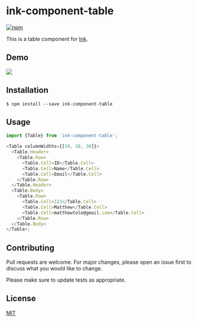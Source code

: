 # ink-component-table

[![npm](https://img.shields.io/npm/v/ink-compknent-table?style=for-the-badge)](https://www.npmjs.com/package/ink-component-table)

This is a table component for [Ink](https://github.com/vadimdemedes/ink).

## Demo

![](https://i.imgur.com/MUv6kru.gif)

## Installation

```
$ npm install --save ink-component-table
```

## Usage

```js
import {Table} from 'ink-component-table';

<Table columnWidths={[10, 20, 30]}>
  <Table.Header>
    <Table.Row>
      <Table.Cell>ID</Table.Cell>
      <Table.Cell>Name</Table.Cell>
      <Table.Cell>Email</Table.Cell>
    </Table.Row>
  </Table.Header>
  <Table.Body>
    <Table.Row>
      <Table.Cell>123</Table.Cell>
      <Table.Cell>Matthew</Table.Cell>
      <Table.Cell>matthewtole@gmail.com</Table.Cell>
    </Table.Row>
  </Table.Body>
</Table>;
```

## Contributing

Pull requests are welcome. For major changes, please open an issue first to discuss what you would like to change.

Please make sure to update tests as appropriate.

## License

[MIT](https://choosealicense.com/licenses/mit/)
